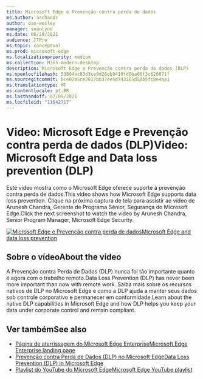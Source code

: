 ```yaml
---
title: Microsoft Edge e Prevenção contra perda de dados
ms.author: archandr
author: dan-wesley
manager: seanlynd
ms.date: 06/29/2021
audience: ITPro
ms.topic: conceptual
ms.prod: microsoft-edge
ms.localizationpriority: medium
ms.collection: M365-modern-desktop
description: Microsoft Edge e Prevenção contra perda de dados (DLP)
ms.openlocfilehash: 53804ac83d3ce9d26eb9410fd0ba06f3c620871f
ms.sourcegitcommit: bce02a5ce2617bb37ee5d743365d50b5fc8e4aa1
ms.translationtype: MT
ms.contentlocale: pt-BR
ms.lasthandoff: 07/09/2021
ms.locfileid: "11642717"
---
```

# <a name="video-microsoft-edge-and-data-loss-prevention-dlp"></a><span data-ttu-id="aa8a7-103">Video: Microsoft Edge e Prevenção contra perda de dados (DLP)</span><span class="sxs-lookup"><span data-stu-id="aa8a7-103">Video: Microsoft Edge and Data loss prevention (DLP)</span></span>

<span data-ttu-id="aa8a7-104">Este vídeo mostra como o Microsoft Edge oferece suporte à prevenção contra perda de dados.</span><span class="sxs-lookup"><span data-stu-id="aa8a7-104">This video shows how Microsoft Edge supports data loss prevention.</span></span> <span data-ttu-id="aa8a7-105">Clique na próxima captura de tela para assistir ao vídeo de Arunesh Chandra, Gerente de Programa Sênior, Segurança do Microsoft Edge.</span><span class="sxs-lookup"><span data-stu-id="aa8a7-105">Click the next screenshot to watch the video by Arunesh Chandra, Senior Program Manager, Microsoft Edge Security.</span></span>

[![ <span data-ttu-id="aa8a7-106">Microsoft Edge e Prevenção contra perda de dados</span><span class="sxs-lookup"><span data-stu-id="aa8a7-106">Microsoft Edge and data loss prevention</span></span>](media/microsoft-edge-security-dlp/0.png)](http://www.youtube.com/watch?v=dLD04U9eTqg " Microsoft Edge and data loss prevention")

## <a name="about-the-video"></a><span data-ttu-id="aa8a7-107">Sobre o vídeo</span><span class="sxs-lookup"><span data-stu-id="aa8a7-107">About the video</span></span>

<span data-ttu-id="aa8a7-108">A Prevenção contra Perda de Dados (DLP) nunca foi tão importante quanto é agora com o trabalho remoto.</span><span class="sxs-lookup"><span data-stu-id="aa8a7-108">Data Loss Prevention (DLP) has never been more important than now with remote work.</span></span> <span data-ttu-id="aa8a7-109">Saiba mais sobre os recursos nativos de DLP no Microsoft Edge e como a DLP ajuda a manter seus dados sob controle corporativo e permanecer em conformidade.</span><span class="sxs-lookup"><span data-stu-id="aa8a7-109">Learn about the native DLP capabilities in Microsoft Edge and how DLP helps you keep your data under corporate control and remain compliant.</span></span>

## <a name="see-also"></a><span data-ttu-id="aa8a7-110">Ver também</span><span class="sxs-lookup"><span data-stu-id="aa8a7-110">See also</span></span>

- [<span data-ttu-id="aa8a7-111">Página de aterrissagem do Microsoft Edge Enterprise</span><span class="sxs-lookup"><span data-stu-id="aa8a7-111">Microsoft Edge Enterprise landing page</span></span>](https://aka.ms/EdgeEnterprise)
- [<span data-ttu-id="aa8a7-112">Prevenção contra Perda de Dados (DLP) no Microsoft Edge</span><span class="sxs-lookup"><span data-stu-id="aa8a7-112">Data Loss Prevention (DLP) in Microsoft Edge</span></span>](microsoft-edge-security-dlp.md)
- [<span data-ttu-id="aa8a7-113">Playlist do YouTube do Microsoft Edge</span><span class="sxs-lookup"><span data-stu-id="aa8a7-113">Microsoft Edge YouTube playlist</span></span>](https://www.youtube.com/playlist?list=PLXtHYVsvn_b-uXh1tMeYpT-0iD8tD3tFy)
